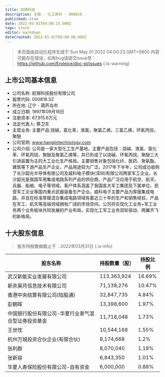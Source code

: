 ```yaml
---
title: 航锦科技
description: 主板 - 化工原料 - 000818
published: true
date: 2022-05-01T04:00:23.000Z
tags: stock
editor: markdown
dateCreated: 2022-01-01T00:00:00.000Z
---
```


> 本页面由自动化程序生成于 Sun May 01 2022 04:00:23 GMT+0800
> 内容可能存在错误，如有bug请提交issue至：https://github.com/Eroleice/doc-pi/issues
{.is-warning}

## 上市公司基本信息
- 公司名称: 航锦科技股份有限公司
- 股票代码: 000818.SZ
- 所在地: 辽宁 - 葫芦岛市
- 成立日期: 1997年09月16日
- 注册资本: 67,915.6万元
- 法定代表人: 蔡卫东
- 主营业务: 主要产品:烧碱，氯化苯，液氯，聚氯乙烯，三氯乙烯，环氧丙烷，聚醚
- 公司官网: www.hangjintechnology.com
- 公司介绍: 公司是一家大型化工生产基地，主要产品包括：烧碱、液氯、氯化苯、环氧丙烷、聚醚及聚氯乙烯等，并已形成了以烧碱、环氧丙烷、聚醚三大引进装置为主的大工业化生产格局。主要销售对象包括化纤、医药、聚氨酯、建筑等下游产品生产企业，产品用途较为广泛。2017年下半年，公司成功收购了长沙韶光半导体有限公司及威科电子模块(深圳)有限公司两家军工企业。长沙韶光是我国军用集成电路系列产品的供应商，产品广泛应用于航空、航天、兵器、船舶、电子等领域，客户体系涵盖了我国各大军工集团及下属单位、民营军工企业等国内重点武器装备生产企业。威科电子主要产品为厚膜集成电路，并且在标准厚膜混合集成电路领域有着近三十年的生产和销售经验，产品在军工、航天等高端领域拥有广阔的市场空间。公司将实现化工业务+军工业务两个业务板块共同发展的产业布局，实现化工军工业务双轮驱动、两翼齐飞的新格局。


## 十大股东信息
> 股东持股数据截止于：2022年03月31日
{.is-info}

| 股东名称 | 持股数量（股） | 持股比例 |
| --- | --- | --- |
| 武汉新能实业发展有限公司 | 113,363,924 | 16.69% |
| 新余昊月信息技术有限公司 | 71,138,276 | 10.47% |
| 香港中央结算有限公司(陆股通) | 32,847,735 | 4.84% |
| 彭朝晖 | 13,398,600 | 1.97% |
| 中国银行股份有限公司-华夏行业景气混合型证券投资基金 | 11,718,048 | 1.73% |
| 王世忱 | 10,544,168 | 1.55% |
| 杭州万珹投资合伙企业(有限合伙) | 8,174,668 | 1.2% |
| 张利群 | 8,070,040 | 1.19% |
| 张新容 | 6,843,350 | 1.01% |
| 华夏人寿保险股份有限公司-自有资金 | 6,000,000 | 0.88% |




